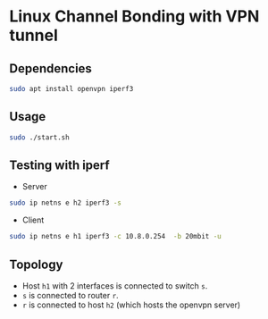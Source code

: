 # Linux Channel Bonding with VPN tunnel

## Dependencies

```bash
sudo apt install openvpn iperf3
```

## Usage

```bash
sudo ./start.sh
```

## Testing with iperf

- Server
```bash
sudo ip netns e h2 iperf3 -s
```

- Client
```bash
sudo ip netns e h1 iperf3 -c 10.8.0.254  -b 20mbit -u
```


## Topology

- Host `h1` with 2 interfaces is connected to switch `s`.
- `s` is connected to router `r`.
- `r` is connected to host `h2` (which hosts the openvpn server)
 

